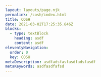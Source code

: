 ```yaml
---
layout: layouts/page.njk
permalink: /cosh/index.html
title: COSH
date: 2021-03-02T17:25:35.846Z
blocks:
  - type: textBlock
    heading: asdf
    content: asdf
eleventyNavigation:
  order: 0
  key: COSH
metaDescription: asdfadsfasfasdfadsfasdf
metaKeywords: asdfasdfafsd
---
```

